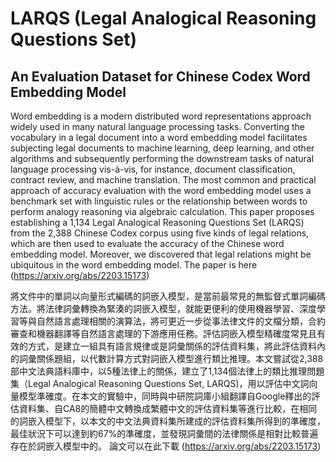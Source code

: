 # LARQS (Legal Analogical Reasoning Questions Set)
## An Evaluation Dataset for Chinese Codex Word Embedding Model 
Word embedding is a modern distributed word representations approach widely used in many natural language processing tasks. Converting the vocabulary in a legal document into a word embedding model facilitates subjecting legal documents to machine learning, deep learning, and other algorithms and subsequently performing the downstream tasks of natural language processing vis-à-vis, for instance, document classification, contract review, and machine translation. The most common and practical approach of accuracy evaluation with the word embedding model uses a benchmark set with linguistic rules or the relationship between words to perform analogy reasoning via algebraic calculation. This paper proposes establishing a 1,134 Legal Analogical Reasoning Questions Set (LARQS) from the 2,388 Chinese Codex corpus using five kinds of legal relations, which are then used to evaluate the accuracy of the Chinese word embedding model. Moreover, we discovered that legal relations might be ubiquitous in the word embedding model.
The paper is here (https://arxiv.org/abs/2203.15173)

將文件中的單詞以向量形式編碼的詞嵌入模型，是當前最常見的無監督式單詞編碼方法。將法律詞彙轉換為緊湊的詞嵌入模型，就能更便利的使用機器學習、深度學習等與自然語言處理相關的演算法，將可更近一步從事法律文件的文檔分類，合約審查和機器翻譯等自然語言處理的下游應用任務。評估詞嵌入模型精確度常見且有效的方式，是建立一組具有語言規律或是詞彙關係的評估資料集，將此評估資料內的詞彙關係題組，以代數計算方式對詞嵌入模型進行類比推理。本文嘗試從2,388部中文法典語料庫中，以5種法律上的關係，建立了1,134個法律上的類比推理問題集（Legal Analogical Reasoning Questions Set, LARQS)，用以評估中文詞向量模型準確度。在本文的實驗中，同時與中研院詞庫小組翻譯自Google釋出的評估資料集、自CA8的簡體中文轉換成繁體中文的評估資料集等進行比較，在相同的詞嵌入模型下，以本文的中文法典資料集所建成的評估資料集所得到的準確度，最佳狀況下可以達到約67%的準確度，並發現詞彙間的法律關係是相對比較普遍存在於詞嵌入模型中的。
論文可以在此下載 (https://arxiv.org/abs/2203.15173)
